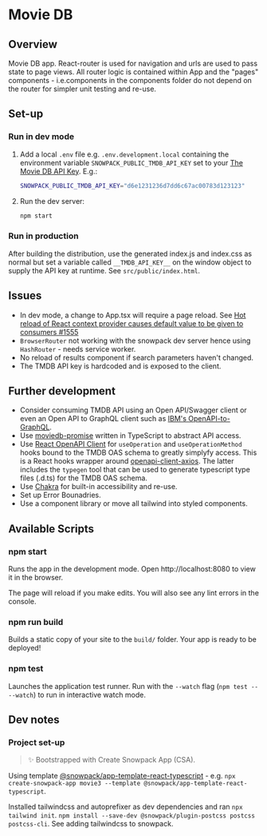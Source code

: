 # Movie DB

## Overview
Movie DB app. React-router is used for navigation and urls are used to pass state to page views. All router logic is contained within App and the "pages" components - i.e.components in the components folder do not depend on the router for simpler unit testing and re-use.

## Set-up
### Run in dev mode

1. Add a local `.env` file e.g. `.env.development.local` containing the environment variable `SNOWPACK_PUBLIC_TMDB_API_KEY` set to your [The Movie DB API Key](https://developers.themoviedb.org/3/getting-started/introduction). E.g.:

    ```sh
    SNOWPACK_PUBLIC_TMDB_API_KEY="d6e1231236d7dd6c67ac00783d123123"
    ```

2. Run the dev server:

    ```sh
    npm start
    ```

### Run in production

After building the distribution, use the generated index.js and index.css as normal but set a variable called `__TMDB_API_KEY__` on the window object to supply the API key at runtime. See `src/public/index.html`.

## Issues
* In dev mode, a change to App.tsx will require a page reload. See [Hot reload of React context provider causes default value to be given to consumers #1555](https://github.com/snowpackjs/snowpack/discussions/1555)
* `BrowserRouter` not working with the snowpack dev server hence using `HashRouter` - needs service worker.
* No reload of results component if search parameters haven't changed.
* The TMDB API key is hardcoded and is exposed to the client.

## Further development
* Consider consuming TMDB API using an Open API/Swagger client or even an Open API to GraphQL client such as [IBM's OpenAPI-to-GraphQL](https://github.com/IBM/openapi-to-graphql).
* Use [moviedb-promise](https://github.com/grantholle/moviedb-promise) written in TypeScript to abstract API access.
* Use [React OpenAPI Client](https://github.com/anttiviljami/react-openapi-client) for `useOperation` and `useOperationMethod` hooks bound to the TMDB OAS schema to greatly simplyfy access. This is a React hooks wrapper around [openapi-client-axios](https://github.com/anttiviljami/openapi-client-axios). The latter includes the `typegen` tool that can be used to generate typescript type files (.d.ts) for the TMDB OAS schema.
* Use [Chakra](https://chakra-ui.com/) for built-in accessibility and re-use.
* Set up Error Bounadries.
* Use a component library or move all tailwind into styled components.

## Available Scripts

### npm start

Runs the app in the development mode.
Open http://localhost:8080 to view it in the browser.

The page will reload if you make edits.
You will also see any lint errors in the console.

### npm run build

Builds a static copy of your site to the `build/` folder.
Your app is ready to be deployed!

### npm test

Launches the application test runner.
Run with the `--watch` flag (`npm test -- --watch`) to run in interactive watch mode.

## Dev notes

### Project set-up
> ✨ Bootstrapped with Create Snowpack App (CSA).

Using template [@snowpack/app-template-react-typescript]() - e.g. `npx create-snowpack-app movie3 --template @snowpack/app-template-react-typescript`.

Installed tailwindcss and autoprefixer as dev dependencies and ran `npx tailwind init`.
`npm install --save-dev @snowpack/plugin-postcss postcss postcss-cli`. See adding tailwindcss to snowpack.

